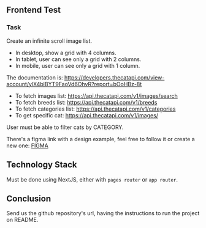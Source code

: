 ## Frontend Test

### Task

Create an infinite scroll image list.
- In desktop, show a grid with 4 columns.
- In tablet, user can see only a grid with 2 columns.
- In mobile, user can see only a grid with 1 column.

The documentation is: https://developers.thecatapi.com/view-account/ylX4blBYT9FaoVd6OhvR?report=bOoHBz-8t

- To fetch images list: https://api.thecatapi.com/v1/images/search
- To fetch breeds list: https://api.thecatapi.com/v1/breeds
- To fetch categories list: https://api.thecatapi.com/v1/categories
- To get specific cat: https://api.thecatapi.com/v1/images/<ID>

User must be able to filter cats by CATEGORY.

There's a figma link with a design example, feel free to follow it or create a new one: [FIGMA](https://www.figma.com/design/O59cTYodflm2C6VozQRV9v/Untitled?node-id=0-1&t=r8jUUjbanMo3Jrf5-1)

## Technology Stack

Must be done using NextJS, either with `pages router` or `app router`.

## Conclusion

Send us the github repository's url, having the instructions to run the project on README.
